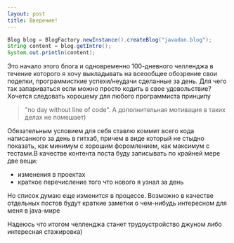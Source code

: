 ```yaml
---
layout: post
title: Введение!
---
```


```java
Blog blog = BlogFactory.newInstance().createBlog("javadan.blog");
String content = blog.getIntro();
System.out.println(content);
```

Это начало этого блога и одновременно 100-дневного челленджа в течение которого я хочу выкладывать на всеообщее обозрение свои поделки, программисткие успехи/неудачи сделанные за день. Для чего так запариваться если можно просто кодить в свое удовольствие? Хочется следовать хорошему для любого программиста принципу 
>"no day without line of code". 
А дополнительная мотивация в таких делах не помешает)

Обязательным условием для себя ставлю коммит всего кода написанного за день в гитхаб, причем в виде который не стыдно показать, как минимум с хорошим форомлением, как максимум с тестами.В качестве контента поста буду записывать по крайней мере две вещи:
   + изменения в проектах
   + краткое перечисление того что нового я узнал за день

 Но список думаю еще изменится в процессе. Возможно в качестве отдельных постов будут краткие заметки о чем-нибудь интересном для меня в java-мире

Надеюсь что итогом челленджа станет трудоустройство джуном либо интересная стажировка)

